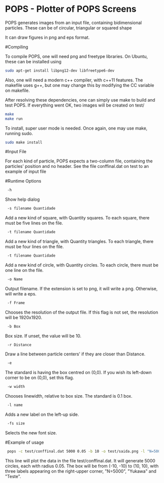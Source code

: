 POPS - Plotter of POPS Screens
====

POPS generates images from an input file, containing bidimensional particles. These can be of circular, triangular or squared shape

It can draw figures in png and eps format.

#Compiling

To compile POPS, one will need png and freetype libraries. On Ubuntu, these can be installed using

```bash
sudo apt-get install libpng12-dev libfreetype6-dev
```
Also, one will need a modern c++ compiler, with c++11 features. The makefile uses g++, but one may change this by modifying the CC variable on makefile.

After resolving these dependencies, one can simply use make to build and test POPS. If everything went OK, two images will be created on test/

```bash
make
make run
```

To install, super user mode is needed. Once again, one may use make, running sudo.

```bash
sudo make install
```

#Input File

For each kind of particle, POPS expects a two-column file, containing the particles' position and no header. See the file conffinal.dat on test to an example of input file

#Runtime Options

```bash
 -h
``` 
Show help dialog

```bash
 -s filename Quantidade
```
Add a new kind of square, with Quantity squares. To each square, there must be five lines on the file.

```bash
 -t filename Quantidade
```
Add a new kind of triangle, with Quantity triangles. To each triangle, there must be four lines on the file.

```bash
 -t filename Quantidade
```
Add a new kind of circle, with Quantity circles. To each circle, there must be one line on the file.
  
```bash
 -o Name
```
Output filename. If the extension is set to png, it will write a png. Otherwise, will write a eps.

```bash
 -f Frame
```
Chooses the resolution of the output file. If this flag is not set, the resolution will be 1920x1920.

```bash
 -b Box
```
Box size. If unset, the value will be 10.
  
```bash
 -r Distance
```
Draw a line between particle centers' if they are closer than Distance.

```bash
 -e
```
The standard is having the box centred on (0,0). If you wish its left-down corner to be on (0,0), set this flag.	

```bash
 -w width
```
Chooses linewidth, relative to box size. The standard is 0.1 box.

```bash
 -l name
```
Adds a new label on the left-up side.

```bash
 -fs size
```
Selects the new font size.

#Example of usage

```bash
 pops -c test/conffinal.dat 5000 0.05 -b 10 -o test/saida.png -l "N=5000" -l "Yukawa" -l "Teste" 
 ```
 
 This line will plot the data in the file test/conffinal.dat. It will generate 5000 circles, each with radius 0.05. The box will be from (-10, -10) to (10, 10), with three labels appearing on the right-upper corner, "N=5000", "Yukawa" and "Teste".
